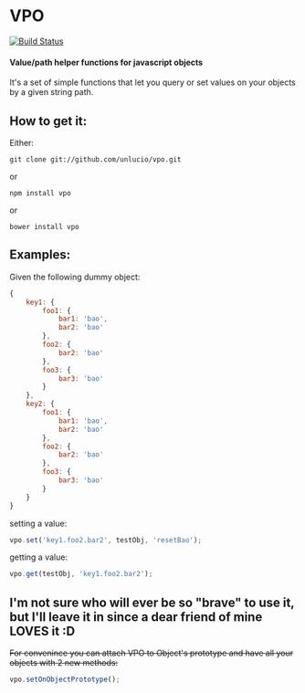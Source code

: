 # VPO

[![Build Status](https://travis-ci.org/unlucio/vpo.svg?branch=master)](https://travis-ci.org/unlucio/vpo)

#### Value/path helper functions for javascript objects

It's a set of simple functions that let you query or set values on your objects by a given string path.

## How to get it:

Either:

```
git clone git://github.com/unlucio/vpo.git
```

or

```
npm install vpo
```

or

```
bower install vpo
```

## Examples:

Given the following dummy object:

```javascript
{
	key1: {
		foo1: {
			bar1: 'bao',
			bar2: 'bao'
		},
		foo2: {
			bar2: 'bao'
		},
		foo3: {
			bar3: 'bao'
		}
	},
	key2: {
		foo1: {
			bar1: 'bao',
			bar2: 'bao'
		},
		foo2: {
			bar2: 'bao'
		},
		foo3: {
			bar3: 'bao'
		}
	}
}
```

setting a value:

``` javascript
vpo.set('key1.foo2.bar2', testObj, 'resetBao');
```

getting a value:

``` javascript
vpo.get(testObj, 'key1.foo2.bar2');
```

## I'm not sure who will ever be so "brave" to use it, but I'll leave it in since a dear friend of mine LOVES it :D

~~For convenince you can attach VPO to Object's prototype and have all your objects with 2 new methods:~~

``` javascript
vpo.setOnObjectPrototype();
```